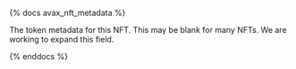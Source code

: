 {% docs avax_nft_metadata %}

The token metadata for this NFT. This may be blank for many NFTs. We are working to expand this field. 

{% enddocs %}